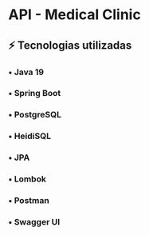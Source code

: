 # API - Medical Clinic

## ⚡ Tecnologias utilizadas
### • Java 19
### • Spring Boot
### • PostgreSQL
### • HeidiSQL
### • JPA
### • Lombok
### • Postman
### • Swagger UI